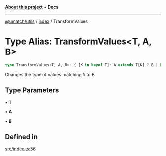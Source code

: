 [**About this project**](../../README.md) • **Docs**

***

[@umatch/utils](../../api.md) / [index](../README.md) / TransformValues

# Type Alias: TransformValues\<T, A, B\>

```ts
type TransformValues<T, A, B>: { [K in keyof T]: A extends T[K] ? B | Exclude<T[K], A> : T[K] };
```

Changes the type of values matching A to B

## Type Parameters

• **T**

• **A**

• **B**

## Defined in

[src/index.ts:56](https://github.com/umatch-oficial/utils/blob/main/src/index.ts#L56)

